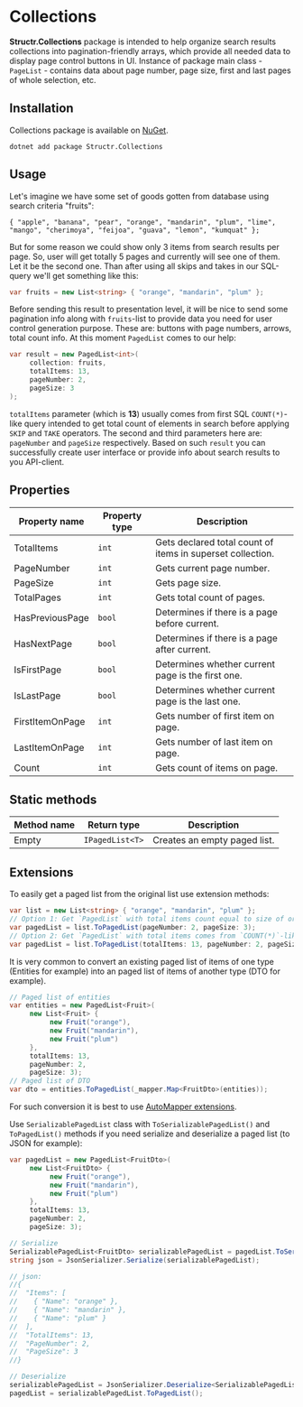 # Collections

**Structr.Collections** package is intended to help organize search results collections into pagination-friendly arrays, which provide all needed data to display page control buttons in UI.
Instance of package main class - `PageList` - contains data about page number, page size, first and last pages of whole selection, etc.

## Installation

Collections package is available on [NuGet](https://www.nuget.org/packages/Structr.Collections/). 

```
dotnet add package Structr.Collections
```

## Usage

Let's imagine we have some set of goods gotten from database using search criteria "fruits":

```
{ "apple", "banana", "pear", "orange", "mandarin", "plum", "lime", "mango", "cherimoya", "feijoa", "guava", "lemon", "kumquat" };
```

But for some reason we could show only 3 items from search results per page. So, user will get totally 5 pages and currently will see one of them. Let it be the second one. Than after using all skips and takes in our SQL-query we'll get something like this:

```csharp
var fruits = new List<string> { "orange", "mandarin", "plum" };
```

Before sending this result to presentation level, it will be nice to send some pagination info along with `fruits`-list to provide data you need for user control generation purpose. These are: buttons with page numbers, arrows, total count info.
At this moment `PagedList` comes to our help:

```csharp
var result = new PagedList<int>(
     collection: fruits, 
     totalItems: 13, 
     pageNumber: 2, 
     pageSize: 3
);
```

`totalItems` parameter (which is **13**) usually comes from first SQL `COUNT(*)`-like query intended to get total count of elements in search before applying `SKIP` and `TAKE` operators. The second and third parameters here are: `pageNumber` and `pageSize` respectively.
Based on such `result` you can successfully create user interface or provide info about search results to you API-client.

## Properties

| Property name | Property type | Description |
| --- | --- | --- |
| TotalItems | `int` | Gets declared total count of items in superset collection. 
| PageNumber | `int` | Gets current page number. |
| PageSize | `int` | Gets page size. |
| TotalPages | `int` | Gets total count of pages. |
| HasPreviousPage | `bool` | Determines if there is a page before current. |
| HasNextPage | `bool` | Determines if there is a page after current. |
| IsFirstPage | `bool` | Determines whether current page is the first one. |
| IsLastPage | `bool` | Determines whether current page is the last one. |
| FirstItemOnPage | `int` | Gets number of first item on page. |
| LastItemOnPage | `int` | Gets number of last item on page. |
| Count | `int` | Gets count of items on page. |

## Static methods

| Method name | Return type | Description |
| --- | --- | --- |
| Empty | `IPagedList<T>` | Creates an empty paged list. |

## Extensions

To easily get a paged list from the original list use extension methods:

```csharp
var list = new List<string> { "orange", "mandarin", "plum" };
// Option 1: Get `PagedList` with total items count equal to size of original collection
var pagedList = list.ToPagedList(pageNumber: 2, pageSize: 3);
// Option 2: Get `PagedList` with total items comes from `COUNT(*)`-like SQL-query
var pagedList = list.ToPagedList(totalItems: 13, pageNumber: 2, pageSize: 3);
```

It is very common to convert an existing paged list of items of one type (Entities for example) into an paged list of items of another type (DTO for example).

```csharp
// Paged list of entities
var entities = new PagedList<Fruit>(
     new List<Fruit> {
          new Fruit("orange"),
          new Fruit("mandarin"),
          new Fruit("plum")
     }, 
     totalItems: 13, 
     pageNumber: 2,
     pageSize: 3);
// Paged list of DTO
var dto = entities.ToPagedList(_mapper.Map<FruitDto>(entities));
```

For such conversion it is best to use [AutoMapper extensions](Collections-Automapper-extensions.md).

Use `SerializablePagedList` class with `ToSerializablePagedList()` and `ToPagedList()` methods if you need serialize and deserialize a paged list (to JSON for example):

```csharp
var pagedList = new PagedList<FruitDto>(
     new List<FruitDto> {
          new Fruit("orange"),
          new Fruit("mandarin"),
          new Fruit("plum")
     }, 
     totalItems: 13, 
     pageNumber: 2,
     pageSize: 3);

// Serialize
SerializablePagedList<FruitDto> serializablePagedList = pagedList.ToSerializablePagedList();
string json = JsonSerializer.Serialize(serializablePagedList);

// json:
//{
//  "Items": [
//    { "Name": "orange" },
//    { "Name": "mandarin" },
//    { "Name": "plum" }
//  ],
//  "TotalItems": 13,
//  "PageNumber": 2,
//  "PageSize": 3
//}

// Deserialize
serializablePagedList = JsonSerializer.Deserialize<SerializablePagedList<FruitDto>>(json);
pagedList = serializablePagedList.ToPagedList();
```